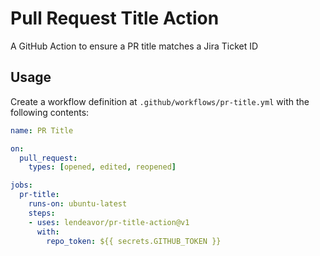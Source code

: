 # Pull Request Title Action

A GitHub Action to ensure a PR title matches a Jira Ticket ID

## Usage

Create a workflow definition at `.github/workflows/pr-title.yml` with the following contents:

```yaml
name: PR Title

on:
  pull_request:
    types: [opened, edited, reopened]

jobs:
  pr-title:
    runs-on: ubuntu-latest
    steps:
    - uses: lendeavor/pr-title-action@v1
      with:
        repo_token: ${{ secrets.GITHUB_TOKEN }}
```
